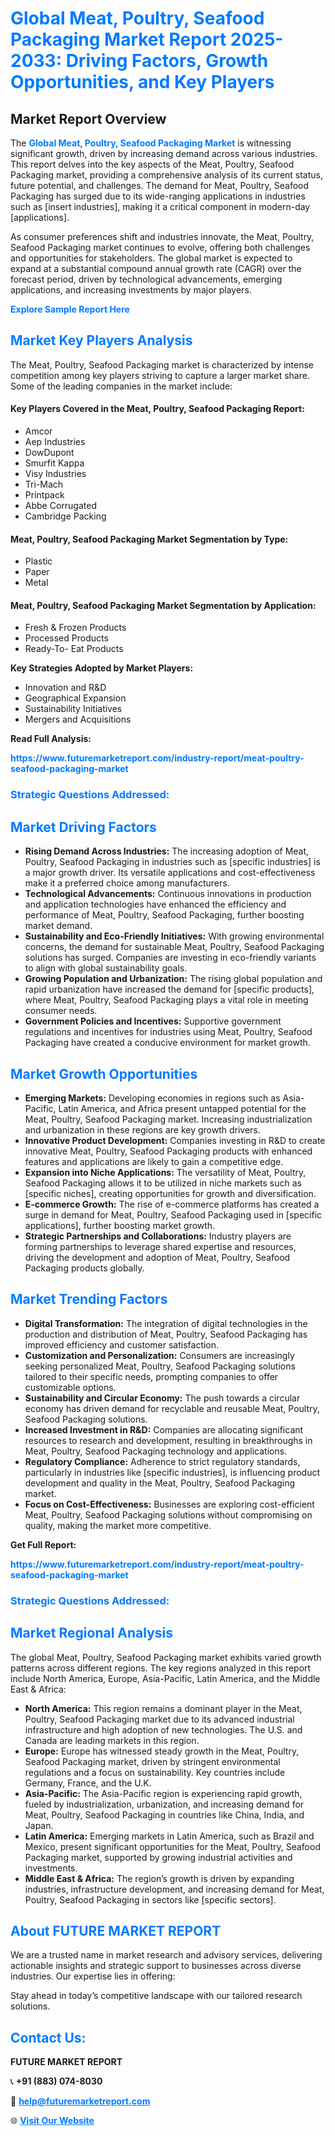 <h1 style="color: #007BFF;">Global Meat, Poultry, Seafood Packaging Market Report 2025-2033: Driving Factors, Growth Opportunities, and Key Players</h1>

<section id="overview">
<h2>Market Report Overview</h2>
<p>The <a href="https://www.futuremarketreport.com/industry-report/meat-poultry-seafood-packaging-market" style="color: #007BFF; text-decoration: none;"><strong>Global Meat, Poultry, Seafood Packaging Market</strong></a> is witnessing significant growth, driven by increasing demand across various industries. This report delves into the key aspects of the Meat, Poultry, Seafood Packaging market, providing a comprehensive analysis of its current status, future potential, and challenges. The demand for Meat, Poultry, Seafood Packaging has surged due to its wide-ranging applications in industries such as [insert industries], making it a critical component in modern-day [applications].</p>
<p>As consumer preferences shift and industries innovate, the Meat, Poultry, Seafood Packaging market continues to evolve, offering both challenges and opportunities for stakeholders. The global market is expected to expand at a substantial compound annual growth rate (CAGR) over the forecast period, driven by technological advancements, emerging applications, and increasing investments by major players.</p>
</section>

<section id="overview">
<p><a href="https://www.futuremarketreport.com/request-sample/reportId=63626" style="color: #007BFF; text-decoration: none;"><strong>Explore Sample Report Here</strong></a></p>
</section>

<section id="key-players">
<h2 style="color: #007BFF;">Market Key Players Analysis</h2>
<p>The Meat, Poultry, Seafood Packaging market is characterized by intense competition among key players striving to capture a larger market share. Some of the leading companies in the market include:</p>
<h4>Key Players Covered in the Meat, Poultry, Seafood Packaging Report:</h4>
<ul><li>Amcor</li><li>Aep Industries</li><li>DowDupont</li><li>Smurfit Kappa</li><li>Visy Industries</li><li>Tri-Mach</li><li>Printpack</li><li>Abbe Corrugated</li><li>Cambridge Packing</li></ul>
<h4>Meat, Poultry, Seafood Packaging Market Segmentation by Type:</h4>
<ul><li>Plastic</li><li>Paper</li><li>Metal</li></ul>

<h4>Meat, Poultry, Seafood Packaging Market Segmentation by Application:</h4>
<ul><li>Fresh &amp; Frozen Products</li><li>Processed Products</li><li>Ready-To- Eat Products</li></ul>
<p><strong>Key Strategies Adopted by Market Players:</strong></p>
<ul>
<li>Innovation and R&D</li>
<li>Geographical Expansion</li>
<li>Sustainability Initiatives</li>
<li>Mergers and Acquisitions</li>
</ul>
</section>

<section>
<p><strong>Read Full Analysis: </strong></p><a href="https://www.futuremarketreport.com/industry-report/meat-poultry-seafood-packaging-market" style="color: #007BFF; text-decoration: none;"><strong>https://www.futuremarketreport.com/industry-report/meat-poultry-seafood-packaging-market</strong></a>
<h3 style="color: #007BFF;">Strategic Questions Addressed:</h3>
</section>

<section id="driving-factors">
<h2 style="color: #007BFF;">Market Driving Factors</h2>
<ul>
<li><strong>Rising Demand Across Industries:</strong> The increasing adoption of Meat, Poultry, Seafood Packaging in industries such as [specific industries] is a major growth driver. Its versatile applications and cost-effectiveness make it a preferred choice among manufacturers.</li>
<li><strong>Technological Advancements:</strong> Continuous innovations in production and application technologies have enhanced the efficiency and performance of Meat, Poultry, Seafood Packaging, further boosting market demand.</li>
<li><strong>Sustainability and Eco-Friendly Initiatives:</strong> With growing environmental concerns, the demand for sustainable Meat, Poultry, Seafood Packaging solutions has surged. Companies are investing in eco-friendly variants to align with global sustainability goals.</li>
<li><strong>Growing Population and Urbanization:</strong> The rising global population and rapid urbanization have increased the demand for [specific products], where Meat, Poultry, Seafood Packaging plays a vital role in meeting consumer needs.</li>
<li><strong>Government Policies and Incentives:</strong> Supportive government regulations and incentives for industries using Meat, Poultry, Seafood Packaging have created a conducive environment for market growth.</li>
</ul>
</section>

<section id="growth-opportunities">
<h2 style="color: #007BFF;">Market Growth Opportunities</h2>
<ul>
<li><strong>Emerging Markets:</strong> Developing economies in regions such as Asia-Pacific, Latin America, and Africa present untapped potential for the Meat, Poultry, Seafood Packaging market. Increasing industrialization and urbanization in these regions are key growth drivers.</li>
<li><strong>Innovative Product Development:</strong> Companies investing in R&D to create innovative Meat, Poultry, Seafood Packaging products with enhanced features and applications are likely to gain a competitive edge.</li>
<li><strong>Expansion into Niche Applications:</strong> The versatility of Meat, Poultry, Seafood Packaging allows it to be utilized in niche markets such as [specific niches], creating opportunities for growth and diversification.</li>
<li><strong>E-commerce Growth:</strong> The rise of e-commerce platforms has created a surge in demand for Meat, Poultry, Seafood Packaging used in [specific applications], further boosting market growth.</li>
<li><strong>Strategic Partnerships and Collaborations:</strong> Industry players are forming partnerships to leverage shared expertise and resources, driving the development and adoption of Meat, Poultry, Seafood Packaging products globally.</li>
</ul>
</section>

<section id="trending-factors">
<h2 style="color: #007BFF;">Market Trending Factors</h2>
<ul>
<li><strong>Digital Transformation:</strong> The integration of digital technologies in the production and distribution of Meat, Poultry, Seafood Packaging has improved efficiency and customer satisfaction.</li>
<li><strong>Customization and Personalization:</strong> Consumers are increasingly seeking personalized Meat, Poultry, Seafood Packaging solutions tailored to their specific needs, prompting companies to offer customizable options.</li>
<li><strong>Sustainability and Circular Economy:</strong> The push towards a circular economy has driven demand for recyclable and reusable Meat, Poultry, Seafood Packaging solutions.</li>
<li><strong>Increased Investment in R&D:</strong> Companies are allocating significant resources to research and development, resulting in breakthroughs in Meat, Poultry, Seafood Packaging technology and applications.</li>
<li><strong>Regulatory Compliance:</strong> Adherence to strict regulatory standards, particularly in industries like [specific industries], is influencing product development and quality in the Meat, Poultry, Seafood Packaging market.</li>
<li><strong>Focus on Cost-Effectiveness:</strong> Businesses are exploring cost-efficient Meat, Poultry, Seafood Packaging solutions without compromising on quality, making the market more competitive.</li>
</ul>
</section>

<section>
<p><strong>Get Full Report: </strong></p><a href="https://www.futuremarketreport.com/industry-report/meat-poultry-seafood-packaging-market" style="color: #007BFF; text-decoration: none;"><strong>https://www.futuremarketreport.com/industry-report/meat-poultry-seafood-packaging-market</strong></a>
<h3 style="color: #007BFF;">Strategic Questions Addressed:</h3>
</section>


<section id="regional-analysis">
<h2 style="color: #007BFF;">Market Regional Analysis</h2>
<p>The global Meat, Poultry, Seafood Packaging market exhibits varied growth patterns across different regions. The key regions analyzed in this report include North America, Europe, Asia-Pacific, Latin America, and the Middle East & Africa:</p>
<ul>
<li><strong>North America:</strong> This region remains a dominant player in the Meat, Poultry, Seafood Packaging market due to its advanced industrial infrastructure and high adoption of new technologies. The U.S. and Canada are leading markets in this region.</li>
<li><strong>Europe:</strong> Europe has witnessed steady growth in the Meat, Poultry, Seafood Packaging market, driven by stringent environmental regulations and a focus on sustainability. Key countries include Germany, France, and the U.K.</li>
<li><strong>Asia-Pacific:</strong> The Asia-Pacific region is experiencing rapid growth, fueled by industrialization, urbanization, and increasing demand for Meat, Poultry, Seafood Packaging in countries like China, India, and Japan.</li>
<li><strong>Latin America:</strong> Emerging markets in Latin America, such as Brazil and Mexico, present significant opportunities for the Meat, Poultry, Seafood Packaging market, supported by growing industrial activities and investments.</li>
<li><strong>Middle East & Africa:</strong> The region’s growth is driven by expanding industries, infrastructure development, and increasing demand for Meat, Poultry, Seafood Packaging in sectors like [specific sectors].</li>
</ul>
</section>

<footer>
<h2 style="color: #007BFF;">About FUTURE MARKET REPORT</h2>
<p>We are a trusted name in market research and advisory services, delivering actionable insights and strategic support to businesses across diverse industries. Our expertise lies in offering:</p>

<p>Stay ahead in today’s competitive landscape with our tailored research solutions.</p>

<h2 style="color: #007BFF;">Contact Us:</h2>
<p><strong>FUTURE MARKET REPORT</strong></p>
<p>📞 <strong>+91 (883) 074-8030</strong></p>
<p>📧 <strong><a href="mailto:help@futuremarketreport.com" style="color: #007BFF;">help@futuremarketreport.com</a></strong></p>
<p>🌐 <strong><a href="https://www.futuremarketreport.com/" style="color: #007BFF;">Visit Our Website</a></strong></p>
</footer>